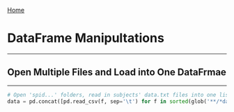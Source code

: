 <a href="https://IsaacZacher.github.io/Portfolio/">Home</a>

# DataFrame Manipultations 
---

## Open Multiple Files and Load into One DataFrmae
--- 
```python
# Open 'spid...' folders, read in subjects' data.txt files into one list, concatenate list into one DataFrame; data
data = pd.concat([pd.read_csv(f, sep='\t') for f in sorted(glob('**/*data.txt'))], ignore_index=True)
```
